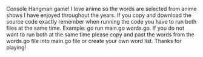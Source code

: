 Console Hangman game!
I love anime so the words are selected from anime shows I have enjoyed throughout the years.
If you copy and download the source code exactly remember when running the code you have to run both files at the same time. Example: go run main.go words.go.
If you do not want to run both at the same time please copy and past the words from the words.go file into main.go file or create your own word list.
Thanks for playing!
